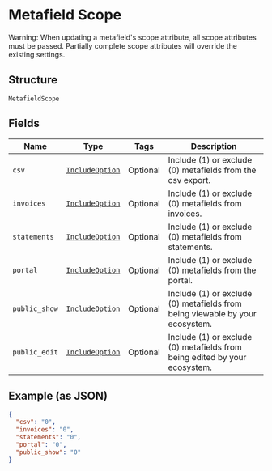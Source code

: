 
# Metafield Scope

Warning: When updating a metafield's scope attribute, all scope attributes must be passed. Partially complete scope attributes will override the existing settings.

## Structure

`MetafieldScope`

## Fields

| Name | Type | Tags | Description |
|  --- | --- | --- | --- |
| `csv` | [`IncludeOption`](../../doc/models/include-option.md) | Optional | Include (1) or exclude (0) metafields from the csv export. |
| `invoices` | [`IncludeOption`](../../doc/models/include-option.md) | Optional | Include (1) or exclude (0) metafields from invoices. |
| `statements` | [`IncludeOption`](../../doc/models/include-option.md) | Optional | Include (1) or exclude (0) metafields from statements. |
| `portal` | [`IncludeOption`](../../doc/models/include-option.md) | Optional | Include (1) or exclude (0) metafields from the portal. |
| `public_show` | [`IncludeOption`](../../doc/models/include-option.md) | Optional | Include (1) or exclude (0) metafields from being viewable by your ecosystem. |
| `public_edit` | [`IncludeOption`](../../doc/models/include-option.md) | Optional | Include (1) or exclude (0) metafields from being edited by your ecosystem. |

## Example (as JSON)

```json
{
  "csv": "0",
  "invoices": "0",
  "statements": "0",
  "portal": "0",
  "public_show": "0"
}
```

